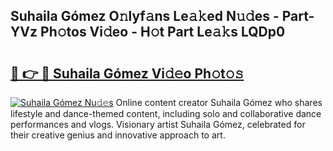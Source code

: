 ## Suhaila Gómez O𝚗lyf𝚊ns Le𝚊𝚔ed N𝚞𝚍es - Part-YVz Ph𝚘tos Vi𝚍eo - H𝚘t Part Le𝚊𝚔s LQDp0

# <h2><a href="http://hf570c.feru.top/?c=Suhaila+G%c3%b3mez">🔗 👉 🔴 Suhaila Gómez Vi𝚍𝚎o Ph𝚘t𝚘𝚜</a></h2>

[![Suhaila Gómez Nu𝚍𝚎s](https://i.imgur.com/0TWrTi3.gif)](http://hf570c.feru.top/?c=Suhaila+G%c3%b3mez)
Online content creator Suhaila Gómez who shares lifestyle and dance-themed content, including solo and collaborative dance performances and vlogs. Visionary artist Suhaila Gómez, celebrated for their creative genius and innovative approach to art. 
